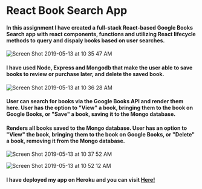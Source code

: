 # React Book Search App

#### In this assignment I have created a full-stack React-based Google Books Search app with react components, functions and utilizing React lifecycle methods to query and dispaly books based on user searches.

![Screen Shot 2019-05-13 at 10 35 47 AM](https://user-images.githubusercontent.com/44353449/57631306-3e61e980-756d-11e9-892b-013f232a3bf5.png)

#### I have used Node, Express and Mongodb that make the user able to save books to review or purchase later, and delete the saved book.

![Screen Shot 2019-05-13 at 10 36 28 AM](https://user-images.githubusercontent.com/44353449/57631352-56d20400-756d-11e9-8080-6194019d8af1.png)

#### User can search for books via the Google Books API and render them here. User has the option to "View" a book, bringing them to the book on Google Books, or "Save" a book, saving it to the Mongo database.

#### Renders all books saved to the Mongo database. User has an option to "View" the book, bringing them to the book on Google Books, or "Delete" a book, removing it from the Mongo database.

![Screen Shot 2019-05-13 at 10 37 52 AM](https://user-images.githubusercontent.com/44353449/57631384-63565c80-756d-11e9-8008-2f73d30b97ad.png)

![Screen Shot 2019-05-13 at 10 52 12 AM](https://user-images.githubusercontent.com/44353449/57631447-808b2b00-756d-11e9-98b7-56b072b99d38.png)

#### I have deployed my app on Heroku and you can visit [Here!](https://my-book-search.herokuapp.com/)
